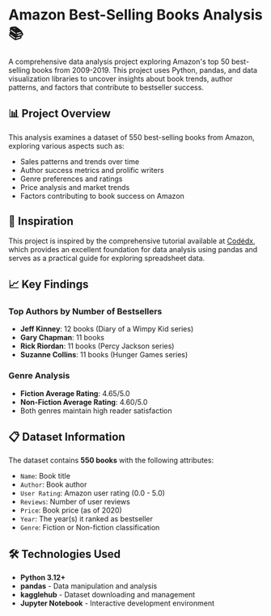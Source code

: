 # Amazon Best-Selling Books Analysis 📚

A comprehensive data analysis project exploring Amazon's top 50 best-selling books from 2009-2019. This project uses Python, pandas, and data visualization libraries to uncover insights about book trends, author patterns, and factors that contribute to bestseller success.

## 📊 Project Overview

This analysis examines a dataset of 550 best-selling books from Amazon, exploring various aspects such as:
- Sales patterns and trends over time
- Author success metrics and prolific writers
- Genre preferences and ratings
- Price analysis and market trends
- Factors contributing to book success on Amazon

## 🎯 Inspiration

This project is inspired by the comprehensive tutorial available at [Codédx](https://www.codedx.io/projects/analyze-spreadsheet-data-with-pandas-chatgpt), which provides an excellent foundation for data analysis using pandas and serves as a practical guide for exploring spreadsheet data.

## 📈 Key Findings

### Top Authors by Number of Bestsellers
- **Jeff Kinney**: 12 books (Diary of a Wimpy Kid series)
- **Gary Chapman**: 11 books 
- **Rick Riordan**: 11 books (Percy Jackson series)
- **Suzanne Collins**: 11 books (Hunger Games series)

### Genre Analysis
- **Fiction Average Rating**: 4.65/5.0
- **Non-Fiction Average Rating**: 4.60/5.0
- Both genres maintain high reader satisfaction

## 📋 Dataset Information

The dataset contains **550 books** with the following attributes:
- `Name`: Book title
- `Author`: Book author
- `User Rating`: Amazon user rating (0.0 - 5.0)
- `Reviews`: Number of user reviews
- `Price`: Book price (as of 2020)
- `Year`: The year(s) it ranked as bestseller
- `Genre`: Fiction or Non-fiction classification

## 🛠️ Technologies Used

- **Python 3.12+**
- **pandas** - Data manipulation and analysis
- **kagglehub** - Dataset downloading and management
- **Jupyter Notebook** - Interactive development environment